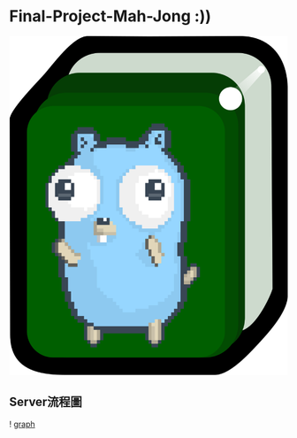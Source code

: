 # Final-Project-Mah-Jong :))
![mah-jong-GO](Client/Icon.png)
## Server流程圖
! [graph](Server/麻將流程.svg)